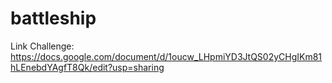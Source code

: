 # battleship

Link Challenge:
https://docs.google.com/document/d/1oucw_LHpmiYD3JtQS02yCHgIKm81hLEnebdYAgfT8Qk/edit?usp=sharing
